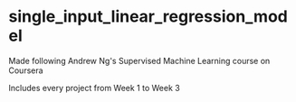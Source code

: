 # single_input_linear_regression_model
Made following Andrew Ng's Supervised Machine Learning course on Coursera

Includes every project from Week 1 to Week 3
